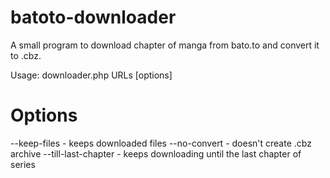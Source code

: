 # batoto-downloader
A small program to download chapter of manga from bato.to and convert it to .cbz.

Usage:
downloader.php URLs [options]

# Options
--keep-files - keeps downloaded files
--no-convert - doesn't create .cbz archive
--till-last-chapter - keeps downloading until the last chapter of series

